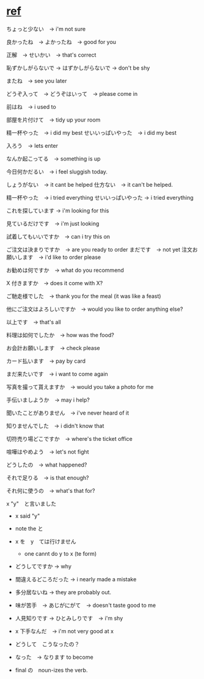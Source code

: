 # [ref](https://www.youtube.com/watch?v=Dy-DmYCcyzA&t=1554s)

ちょっと少ない　→ i'm not sure

良かったね　→ よかったね　→ good for you

正解　→ せいかい　→ that's correct

恥ずかしがらないで → はずかしがらないで → don't be shy

またね　→ see you later

どうぞ入って　→ どうぞはいって　→ please come in

前はね　→ i used to

部屋を片付けて　→ tidy up your room

精一杯やった　→ i did my best
せいいっぱいやった　→ i did my best

入ろう　→ lets enter

なんか起こってる　→ something is up

今日何かだるい　→ i feel sluggish today.

しょうがない　→ it cant be helped
仕方ない　→ it can't be helped.

精一杯やった　→ i tried everything
せいいっぱいやった → i tried everything

これを探しています → i'm looking for this

見ているだけです　→ i'm just looking

試着してもいいですか　→ can i try this on

ご注文は決まりですか　→ are you ready to order
まだです　→ not yet
注文お願いします　→ i'd like to order please

お勧めは何ですか　→ what do you recommend

X 付きますか　→ does it come with X?

ご馳走様でした　→ thank you for the meal (it was like a feast)

他にご注文はよろしいですか　→ would you like to order anything else?

以上です　→ that's all

料理は如何でしたか　→ how was the food?

お会計お願いします　→ check please

カード払います　→ pay by card

まだ来たいです　→ i want to come again

写真を撮って貰えますか　→ would you take a photo for me

手伝いましようか　→ may i help?

聞いたことがありません　→ i've never heard of it

知りませんでした　→ i didn't know that

切符売り場どこですか　→ where's the ticket office

喧嘩はやめよう　→ let's not fight

どうしたの　→ what happened?

それで足りる　→ is that enough?

それ何に使うの　→ what's that for?

x "y"　と言いました
- x said "y"
- note the と

- x を　y　ては行けません
  - one cannt do y to x (te form)

- どうしてですか -> why

- 間違えるどころだった → i nearly made a mistake

- 多分居ないね → they are probably out.

- 味が苦手　→ あじがにがて　→ doesn't taste good to me

- 人見知りです → ひとみしりです　→ i'm shy

- x 下手なんだ　→ i'm not very good at x

- どうして　こうなったの？
 - なった　→ なります to become
 - final の　noun-izes the verb.